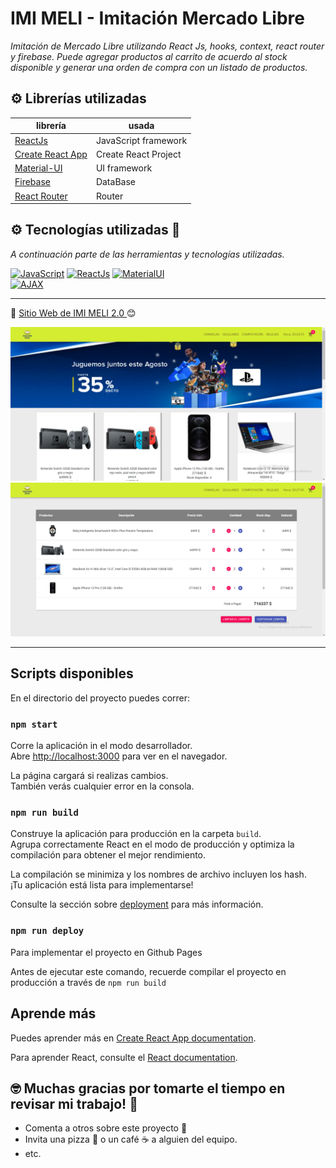 # IMI MELI - Imitación Mercado Libre

_Imitación de Mercado Libre utilizando React Js, hooks, context, react router y firebase. Puede agregar productos al carrito de acuerdo al stock disponible y generar una orden de compra con un listado de productos._

## ⚙️ Librerías utilizadas


| librería                                                         | usada                     |
| ---------------------------------------------------------------- | ------------------------- |
| [ReactJs](https://es.reactjs.org/)                               | JavaScript framework      |
| [Create React App](https://github.com/facebook/create-react-app) | Create React Project      |
| [Material-UI](https://material-ui.com/)                          | UI framework              |
| [Firebase](https://firebase.google.com/?hl=es)                   |  DataBase                 |
| [React Router](https://reactrouter.com/)                         | Router                    |


## ⚙️ Tecnologías utilizadas 🚀

_A continuación parte de las herramientas y tecnologías utilizadas._

[![JavaScript](https://img.shields.io/badge/JavaScript-F7DF1E?style=for-the-badge&logo=javascript&logoColor=white&labelColor=101010)](#)
[![ReactJs](https://img.shields.io/badge/React.Js-1572B6?style=for-the-badge&logo=react&logoColor=white&labelColor=101010)](#)
[![MaterialUI](https://img.shields.io/badge/Material.UI-1572B6?style=for-the-badge&logo=materialui&logoColor=white&labelColor=101010)](#)
</br>
[![AJAX](https://img.shields.io/badge/AJAX-F7DF1E?style=for-the-badge&logo=javascript&logoColor=white&labelColor=101010)](#)
</br>


---
📌 [Sitio Web de IMI MELI 2.0 ](https://danielromero1040.github.io/ecommerce-romero/) 😊

![IMI MELI](https://github.com/DanielRomero1040/ecommerce-romero/blob/main/src/assets/homeImiMeli.png)
![IMI MELI](https://github.com/DanielRomero1040/ecommerce-romero/blob/main/src/assets/cartImiMeli.png)

---

## Scripts disponibles

En el directorio del proyecto puedes correr:

### `npm start`

Corre la aplicación in el modo desarrollador.\
Abre [http://localhost:3000](http://localhost:3000) para ver en el navegador.

La página cargará si realizas cambios.\
También verás cualquier error en la consola.


### `npm run build`

Construye la aplicación para producción en la carpeta `build`. \
Agrupa correctamente React en el modo de producción y optimiza la compilación para obtener el mejor rendimiento.

La compilación se minimiza y los nombres de archivo incluyen los hash. \
¡Tu aplicación está lista para implementarse!

Consulte la sección sobre [deployment](https://facebook.github.io/create-react-app/docs/deployment) para más información.

### `npm run deploy`

Para implementar el proyecto en Github Pages

Antes de ejecutar este comando, recuerde compilar el proyecto en producción a través de `npm run build`


## Aprende más

Puedes aprender más en [Create React App documentation](https://facebook.github.io/create-react-app/docs/getting-started).

Para aprender React, consulte el [React documentation](https://reactjs.org/).






## 🤓 Muchas gracias por tomarte el tiempo en revisar mi trabajo! 🎁

* Comenta a otros sobre este proyecto 📢
* Invita una pizza 🍕 o un café ☕ a alguien del equipo.
* etc.



